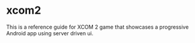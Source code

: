 # xcom2

This is a reference guide for XCOM 2 game that showcases a progressive Android app using server driven ui.
